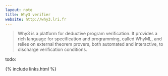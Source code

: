 ```yaml
---
layout: note
title: Why3 verifier
website: http://why3.lri.fr
---
```


> Why3 is a platform for deductive program verification. It provides a rich
> language for specification and programming, called WhyML, and relies on
> external theorem provers, both automated and interactive, to discharge
> verification conditions.

todo:

{% include links.html %}
